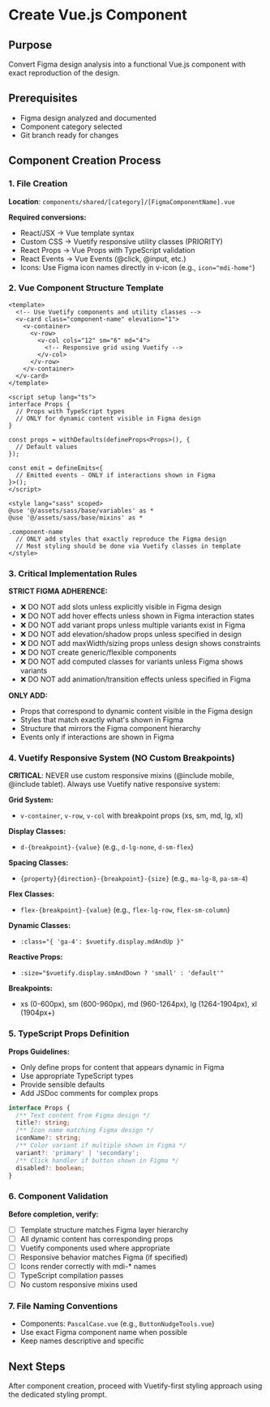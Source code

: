 # Create Vue.js Component

## Purpose
Convert Figma design analysis into a functional Vue.js component with exact reproduction of the design.

## Prerequisites
- Figma design analyzed and documented
- Component category selected
- Git branch ready for changes

## Component Creation Process

### 1. File Creation
**Location**: `components/shared/[category]/[FigmaComponentName].vue`

**Required conversions:**
- React/JSX → Vue template syntax
- Custom CSS → Vuetify responsive utility classes (PRIORITY)
- React Props → Vue Props with TypeScript validation
- React Events → Vue Events (@click, @input, etc.)
- Icons: Use Figma icon names directly in v-icon (e.g., `icon="mdi-home"`)

### 2. Vue Component Structure Template

```vue
<template>
  <!-- Use Vuetify components and utility classes -->
  <v-card class="component-name" elevation="1">
    <v-container>
      <v-row>
        <v-col cols="12" sm="6" md="4">
          <!-- Responsive grid using Vuetify -->
        </v-col>
      </v-row>
    </v-container>
  </v-card>
</template>

<script setup lang="ts">
interface Props {
  // Props with TypeScript types
  // ONLY for dynamic content visible in Figma design
}

const props = withDefaults(defineProps<Props>(), {
  // Default values
});

const emit = defineEmits<{
  // Emitted events - ONLY if interactions shown in Figma
}>();
</script>

<style lang="sass" scoped>
@use '@/assets/sass/base/variables' as *
@use '@/assets/sass/base/mixins' as *

.component-name
  // ONLY add styles that exactly reproduce the Figma design
  // Most styling should be done via Vuetify classes in template
</style>
```

### 3. Critical Implementation Rules

**STRICT FIGMA ADHERENCE:**
- ❌ DO NOT add slots unless explicitly visible in Figma design
- ❌ DO NOT add hover effects unless shown in Figma interaction states
- ❌ DO NOT add variant props unless multiple variants exist in Figma
- ❌ DO NOT add elevation/shadow props unless specified in design
- ❌ DO NOT add maxWidth/sizing props unless design shows constraints
- ❌ DO NOT create generic/flexible components
- ❌ DO NOT add computed classes for variants unless Figma shows variants
- ❌ DO NOT add animation/transition effects unless specified in Figma

**ONLY ADD:**
- Props that correspond to dynamic content visible in the Figma design
- Styles that match exactly what's shown in Figma
- Structure that mirrors the Figma component hierarchy
- Events only if interactions are shown in Figma

### 4. Vuetify Responsive System (NO Custom Breakpoints)

**CRITICAL**: NEVER use custom responsive mixins (@include mobile, @include tablet). Always use Vuetify native responsive system:

**Grid System:**
- `v-container`, `v-row`, `v-col` with breakpoint props (xs, sm, md, lg, xl)

**Display Classes:**
- `d-{breakpoint}-{value}` (e.g., `d-lg-none`, `d-sm-flex`)

**Spacing Classes:**
- `{property}{direction}-{breakpoint}-{size}` (e.g., `ma-lg-8`, `pa-sm-4`)

**Flex Classes:**
- `flex-{breakpoint}-{value}` (e.g., `flex-lg-row`, `flex-sm-column`)

**Dynamic Classes:**
- `:class="{ 'ga-4': $vuetify.display.mdAndUp }"`

**Reactive Props:**
- `:size="$vuetify.display.smAndDown ? 'small' : 'default'"`

**Breakpoints:**
- xs (0-600px), sm (600-960px), md (960-1264px), lg (1264-1904px), xl (1904px+)

### 5. TypeScript Props Definition

**Props Guidelines:**
- Only define props for content that appears dynamic in Figma
- Use appropriate TypeScript types
- Provide sensible defaults
- Add JSDoc comments for complex props

```typescript
interface Props {
  /** Text content from Figma design */
  title?: string;
  /** Icon name matching Figma design */
  iconName?: string;
  /** Color variant if multiple shown in Figma */
  variant?: 'primary' | 'secondary';
  /** Click handler if button shown in Figma */
  disabled?: boolean;
}
```

### 6. Component Validation

**Before completion, verify:**
- [ ] Template structure matches Figma layer hierarchy
- [ ] All dynamic content has corresponding props
- [ ] Vuetify components used where appropriate
- [ ] Responsive behavior matches Figma (if specified)
- [ ] Icons render correctly with mdi-* names
- [ ] TypeScript compilation passes
- [ ] No custom responsive mixins used

### 7. File Naming Conventions
- Components: `PascalCase.vue` (e.g., `ButtonNudgeTools.vue`)
- Use exact Figma component name when possible
- Keep names descriptive and specific

## Next Steps
After component creation, proceed with Vuetify-first styling approach using the dedicated styling prompt.
